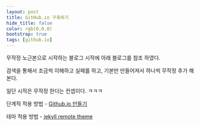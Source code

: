 ```yaml
---
layout: post
title: GitHub.io 구축하기
hide_title: false
color: rgb(0,0,0)
bootstrap: true
tags: [github.io]
---
```


무작정 노근본으로 시작하는 블로그 시작에 아래 블로그를 참조 하였다.

검색을 통해서 조금씩 이해하고 실패를 하고, 기본만 만들어져서 하나씩 무작정 추가 해본다.

일단 시작은 무작정 한다는 컨셉이다. ㅋㅋㅋ

단계적 적용 방법 - [Github.io 만들기](https://blog.naver.com/tty4032/221493608079)

테마 적용 방법 - [jekyll remote theme](https://dreamgonfly.github.io/blog/jekyll-remote-theme/)
